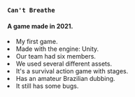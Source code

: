 ### `Can't Breathe`
#### A game made in 2021.


<ui>
  <li> My first game.
  <li> Made with the engine: Unity.
  <li> Our team had six members.
  <li> We used several different assets.
  <li> It's a survival action game with stages.
  <li> Has an amateur Brazilian dubbing.
  <li> It still has some bugs.  
</ui>

